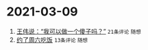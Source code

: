 # 2021-03-09

1. [王伟说：“我可以做一个傻子吗？”](https://www.v2ex.com/t/759805) `21条评论` `随想`
1. [约了周六吃饭](https://www.v2ex.com/t/759806) `13条评论` `随想`
